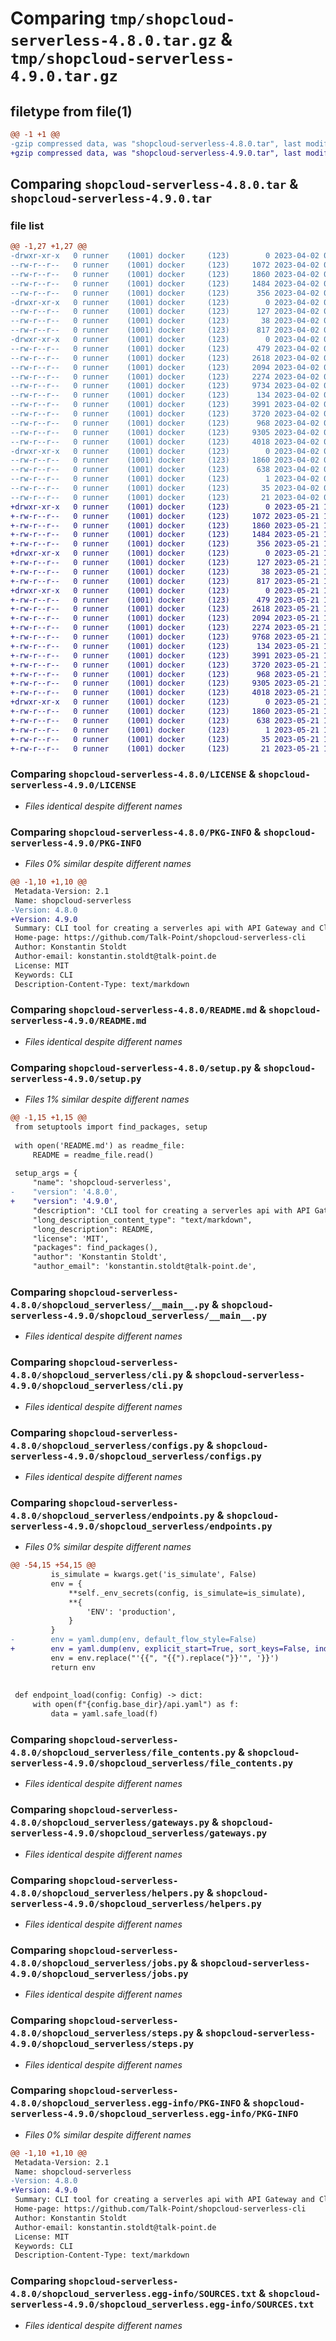 # Comparing `tmp/shopcloud-serverless-4.8.0.tar.gz` & `tmp/shopcloud-serverless-4.9.0.tar.gz`

## filetype from file(1)

```diff
@@ -1 +1 @@
-gzip compressed data, was "shopcloud-serverless-4.8.0.tar", last modified: Sun Apr  2 06:48:56 2023, max compression
+gzip compressed data, was "shopcloud-serverless-4.9.0.tar", last modified: Sun May 21 13:57:08 2023, max compression
```

## Comparing `shopcloud-serverless-4.8.0.tar` & `shopcloud-serverless-4.9.0.tar`

### file list

```diff
@@ -1,27 +1,27 @@
-drwxr-xr-x   0 runner    (1001) docker     (123)        0 2023-04-02 06:48:56.750018 shopcloud-serverless-4.8.0/
--rw-r--r--   0 runner    (1001) docker     (123)     1072 2023-04-02 06:48:42.000000 shopcloud-serverless-4.8.0/LICENSE
--rw-r--r--   0 runner    (1001) docker     (123)     1860 2023-04-02 06:48:56.750018 shopcloud-serverless-4.8.0/PKG-INFO
--rw-r--r--   0 runner    (1001) docker     (123)     1484 2023-04-02 06:48:42.000000 shopcloud-serverless-4.8.0/README.md
--rw-r--r--   0 runner    (1001) docker     (123)      356 2023-04-02 06:48:42.000000 shopcloud-serverless-4.8.0/pyproject.toml
-drwxr-xr-x   0 runner    (1001) docker     (123)        0 2023-04-02 06:48:56.746019 shopcloud-serverless-4.8.0/scripts/
--rw-r--r--   0 runner    (1001) docker     (123)      127 2023-04-02 06:48:42.000000 shopcloud-serverless-4.8.0/scripts/serverless
--rw-r--r--   0 runner    (1001) docker     (123)       38 2023-04-02 06:48:56.750018 shopcloud-serverless-4.8.0/setup.cfg
--rw-r--r--   0 runner    (1001) docker     (123)      817 2023-04-02 06:48:54.000000 shopcloud-serverless-4.8.0/setup.py
-drwxr-xr-x   0 runner    (1001) docker     (123)        0 2023-04-02 06:48:56.750018 shopcloud-serverless-4.8.0/shopcloud_serverless/
--rw-r--r--   0 runner    (1001) docker     (123)      479 2023-04-02 06:48:42.000000 shopcloud-serverless-4.8.0/shopcloud_serverless/__init__.py
--rw-r--r--   0 runner    (1001) docker     (123)     2618 2023-04-02 06:48:42.000000 shopcloud-serverless-4.8.0/shopcloud_serverless/__main__.py
--rw-r--r--   0 runner    (1001) docker     (123)     2094 2023-04-02 06:48:42.000000 shopcloud-serverless-4.8.0/shopcloud_serverless/cli.py
--rw-r--r--   0 runner    (1001) docker     (123)     2274 2023-04-02 06:48:42.000000 shopcloud-serverless-4.8.0/shopcloud_serverless/configs.py
--rw-r--r--   0 runner    (1001) docker     (123)     9734 2023-04-02 06:48:42.000000 shopcloud-serverless-4.8.0/shopcloud_serverless/endpoints.py
--rw-r--r--   0 runner    (1001) docker     (123)      134 2023-04-02 06:48:42.000000 shopcloud-serverless-4.8.0/shopcloud_serverless/exceptions.py
--rw-r--r--   0 runner    (1001) docker     (123)     3991 2023-04-02 06:48:42.000000 shopcloud-serverless-4.8.0/shopcloud_serverless/file_contents.py
--rw-r--r--   0 runner    (1001) docker     (123)     3720 2023-04-02 06:48:42.000000 shopcloud-serverless-4.8.0/shopcloud_serverless/gateways.py
--rw-r--r--   0 runner    (1001) docker     (123)      968 2023-04-02 06:48:42.000000 shopcloud-serverless-4.8.0/shopcloud_serverless/helpers.py
--rw-r--r--   0 runner    (1001) docker     (123)     9305 2023-04-02 06:48:42.000000 shopcloud-serverless-4.8.0/shopcloud_serverless/jobs.py
--rw-r--r--   0 runner    (1001) docker     (123)     4018 2023-04-02 06:48:42.000000 shopcloud-serverless-4.8.0/shopcloud_serverless/steps.py
-drwxr-xr-x   0 runner    (1001) docker     (123)        0 2023-04-02 06:48:56.750018 shopcloud-serverless-4.8.0/shopcloud_serverless.egg-info/
--rw-r--r--   0 runner    (1001) docker     (123)     1860 2023-04-02 06:48:56.000000 shopcloud-serverless-4.8.0/shopcloud_serverless.egg-info/PKG-INFO
--rw-r--r--   0 runner    (1001) docker     (123)      638 2023-04-02 06:48:56.000000 shopcloud-serverless-4.8.0/shopcloud_serverless.egg-info/SOURCES.txt
--rw-r--r--   0 runner    (1001) docker     (123)        1 2023-04-02 06:48:56.000000 shopcloud-serverless-4.8.0/shopcloud_serverless.egg-info/dependency_links.txt
--rw-r--r--   0 runner    (1001) docker     (123)       35 2023-04-02 06:48:56.000000 shopcloud-serverless-4.8.0/shopcloud_serverless.egg-info/requires.txt
--rw-r--r--   0 runner    (1001) docker     (123)       21 2023-04-02 06:48:56.000000 shopcloud-serverless-4.8.0/shopcloud_serverless.egg-info/top_level.txt
+drwxr-xr-x   0 runner    (1001) docker     (123)        0 2023-05-21 13:57:08.225619 shopcloud-serverless-4.9.0/
+-rw-r--r--   0 runner    (1001) docker     (123)     1072 2023-05-21 13:56:52.000000 shopcloud-serverless-4.9.0/LICENSE
+-rw-r--r--   0 runner    (1001) docker     (123)     1860 2023-05-21 13:57:08.225619 shopcloud-serverless-4.9.0/PKG-INFO
+-rw-r--r--   0 runner    (1001) docker     (123)     1484 2023-05-21 13:56:52.000000 shopcloud-serverless-4.9.0/README.md
+-rw-r--r--   0 runner    (1001) docker     (123)      356 2023-05-21 13:56:52.000000 shopcloud-serverless-4.9.0/pyproject.toml
+drwxr-xr-x   0 runner    (1001) docker     (123)        0 2023-05-21 13:57:08.221619 shopcloud-serverless-4.9.0/scripts/
+-rw-r--r--   0 runner    (1001) docker     (123)      127 2023-05-21 13:56:52.000000 shopcloud-serverless-4.9.0/scripts/serverless
+-rw-r--r--   0 runner    (1001) docker     (123)       38 2023-05-21 13:57:08.225619 shopcloud-serverless-4.9.0/setup.cfg
+-rw-r--r--   0 runner    (1001) docker     (123)      817 2023-05-21 13:57:05.000000 shopcloud-serverless-4.9.0/setup.py
+drwxr-xr-x   0 runner    (1001) docker     (123)        0 2023-05-21 13:57:08.221619 shopcloud-serverless-4.9.0/shopcloud_serverless/
+-rw-r--r--   0 runner    (1001) docker     (123)      479 2023-05-21 13:56:52.000000 shopcloud-serverless-4.9.0/shopcloud_serverless/__init__.py
+-rw-r--r--   0 runner    (1001) docker     (123)     2618 2023-05-21 13:56:52.000000 shopcloud-serverless-4.9.0/shopcloud_serverless/__main__.py
+-rw-r--r--   0 runner    (1001) docker     (123)     2094 2023-05-21 13:56:52.000000 shopcloud-serverless-4.9.0/shopcloud_serverless/cli.py
+-rw-r--r--   0 runner    (1001) docker     (123)     2274 2023-05-21 13:56:52.000000 shopcloud-serverless-4.9.0/shopcloud_serverless/configs.py
+-rw-r--r--   0 runner    (1001) docker     (123)     9768 2023-05-21 13:56:52.000000 shopcloud-serverless-4.9.0/shopcloud_serverless/endpoints.py
+-rw-r--r--   0 runner    (1001) docker     (123)      134 2023-05-21 13:56:52.000000 shopcloud-serverless-4.9.0/shopcloud_serverless/exceptions.py
+-rw-r--r--   0 runner    (1001) docker     (123)     3991 2023-05-21 13:56:52.000000 shopcloud-serverless-4.9.0/shopcloud_serverless/file_contents.py
+-rw-r--r--   0 runner    (1001) docker     (123)     3720 2023-05-21 13:56:52.000000 shopcloud-serverless-4.9.0/shopcloud_serverless/gateways.py
+-rw-r--r--   0 runner    (1001) docker     (123)      968 2023-05-21 13:56:52.000000 shopcloud-serverless-4.9.0/shopcloud_serverless/helpers.py
+-rw-r--r--   0 runner    (1001) docker     (123)     9305 2023-05-21 13:56:52.000000 shopcloud-serverless-4.9.0/shopcloud_serverless/jobs.py
+-rw-r--r--   0 runner    (1001) docker     (123)     4018 2023-05-21 13:56:52.000000 shopcloud-serverless-4.9.0/shopcloud_serverless/steps.py
+drwxr-xr-x   0 runner    (1001) docker     (123)        0 2023-05-21 13:57:08.225619 shopcloud-serverless-4.9.0/shopcloud_serverless.egg-info/
+-rw-r--r--   0 runner    (1001) docker     (123)     1860 2023-05-21 13:57:08.000000 shopcloud-serverless-4.9.0/shopcloud_serverless.egg-info/PKG-INFO
+-rw-r--r--   0 runner    (1001) docker     (123)      638 2023-05-21 13:57:08.000000 shopcloud-serverless-4.9.0/shopcloud_serverless.egg-info/SOURCES.txt
+-rw-r--r--   0 runner    (1001) docker     (123)        1 2023-05-21 13:57:08.000000 shopcloud-serverless-4.9.0/shopcloud_serverless.egg-info/dependency_links.txt
+-rw-r--r--   0 runner    (1001) docker     (123)       35 2023-05-21 13:57:08.000000 shopcloud-serverless-4.9.0/shopcloud_serverless.egg-info/requires.txt
+-rw-r--r--   0 runner    (1001) docker     (123)       21 2023-05-21 13:57:08.000000 shopcloud-serverless-4.9.0/shopcloud_serverless.egg-info/top_level.txt
```

### Comparing `shopcloud-serverless-4.8.0/LICENSE` & `shopcloud-serverless-4.9.0/LICENSE`

 * *Files identical despite different names*

### Comparing `shopcloud-serverless-4.8.0/PKG-INFO` & `shopcloud-serverless-4.9.0/PKG-INFO`

 * *Files 0% similar despite different names*

```diff
@@ -1,10 +1,10 @@
 Metadata-Version: 2.1
 Name: shopcloud-serverless
-Version: 4.8.0
+Version: 4.9.0
 Summary: CLI tool for creating a serverles api with API Gateway and Cloud Functions
 Home-page: https://github.com/Talk-Point/shopcloud-serverless-cli
 Author: Konstantin Stoldt
 Author-email: konstantin.stoldt@talk-point.de
 License: MIT
 Keywords: CLI
 Description-Content-Type: text/markdown
```

### Comparing `shopcloud-serverless-4.8.0/README.md` & `shopcloud-serverless-4.9.0/README.md`

 * *Files identical despite different names*

### Comparing `shopcloud-serverless-4.8.0/setup.py` & `shopcloud-serverless-4.9.0/setup.py`

 * *Files 1% similar despite different names*

```diff
@@ -1,15 +1,15 @@
 from setuptools import find_packages, setup
 
 with open('README.md') as readme_file:
     README = readme_file.read()
 
 setup_args = {
     "name": 'shopcloud-serverless',
-    "version": '4.8.0',
+    "version": '4.9.0',
     "description": 'CLI tool for creating a serverles api with API Gateway and Cloud Functions',
     "long_description_content_type": "text/markdown",
     "long_description": README,
     "license": 'MIT',
     "packages": find_packages(),
     "author": 'Konstantin Stoldt',
     "author_email": 'konstantin.stoldt@talk-point.de',
```

### Comparing `shopcloud-serverless-4.8.0/shopcloud_serverless/__main__.py` & `shopcloud-serverless-4.9.0/shopcloud_serverless/__main__.py`

 * *Files identical despite different names*

### Comparing `shopcloud-serverless-4.8.0/shopcloud_serverless/cli.py` & `shopcloud-serverless-4.9.0/shopcloud_serverless/cli.py`

 * *Files identical despite different names*

### Comparing `shopcloud-serverless-4.8.0/shopcloud_serverless/configs.py` & `shopcloud-serverless-4.9.0/shopcloud_serverless/configs.py`

 * *Files identical despite different names*

### Comparing `shopcloud-serverless-4.8.0/shopcloud_serverless/endpoints.py` & `shopcloud-serverless-4.9.0/shopcloud_serverless/endpoints.py`

 * *Files 0% similar despite different names*

```diff
@@ -54,15 +54,15 @@
         is_simulate = kwargs.get('is_simulate', False)
         env = {
             **self._env_secrets(config, is_simulate=is_simulate),
             **{
                 'ENV': 'production',
             }
         }
-        env = yaml.dump(env, default_flow_style=False)
+        env = yaml.dump(env, explicit_start=True, sort_keys=False, indent=2, width=1000)
         env = env.replace("'{{", "{{").replace("}}'", '}}')
         return env
 
 
 def endpoint_load(config: Config) -> dict:
     with open(f"{config.base_dir}/api.yaml") as f:
         data = yaml.safe_load(f)
```

### Comparing `shopcloud-serverless-4.8.0/shopcloud_serverless/file_contents.py` & `shopcloud-serverless-4.9.0/shopcloud_serverless/file_contents.py`

 * *Files identical despite different names*

### Comparing `shopcloud-serverless-4.8.0/shopcloud_serverless/gateways.py` & `shopcloud-serverless-4.9.0/shopcloud_serverless/gateways.py`

 * *Files identical despite different names*

### Comparing `shopcloud-serverless-4.8.0/shopcloud_serverless/helpers.py` & `shopcloud-serverless-4.9.0/shopcloud_serverless/helpers.py`

 * *Files identical despite different names*

### Comparing `shopcloud-serverless-4.8.0/shopcloud_serverless/jobs.py` & `shopcloud-serverless-4.9.0/shopcloud_serverless/jobs.py`

 * *Files identical despite different names*

### Comparing `shopcloud-serverless-4.8.0/shopcloud_serverless/steps.py` & `shopcloud-serverless-4.9.0/shopcloud_serverless/steps.py`

 * *Files identical despite different names*

### Comparing `shopcloud-serverless-4.8.0/shopcloud_serverless.egg-info/PKG-INFO` & `shopcloud-serverless-4.9.0/shopcloud_serverless.egg-info/PKG-INFO`

 * *Files 0% similar despite different names*

```diff
@@ -1,10 +1,10 @@
 Metadata-Version: 2.1
 Name: shopcloud-serverless
-Version: 4.8.0
+Version: 4.9.0
 Summary: CLI tool for creating a serverles api with API Gateway and Cloud Functions
 Home-page: https://github.com/Talk-Point/shopcloud-serverless-cli
 Author: Konstantin Stoldt
 Author-email: konstantin.stoldt@talk-point.de
 License: MIT
 Keywords: CLI
 Description-Content-Type: text/markdown
```

### Comparing `shopcloud-serverless-4.8.0/shopcloud_serverless.egg-info/SOURCES.txt` & `shopcloud-serverless-4.9.0/shopcloud_serverless.egg-info/SOURCES.txt`

 * *Files identical despite different names*

